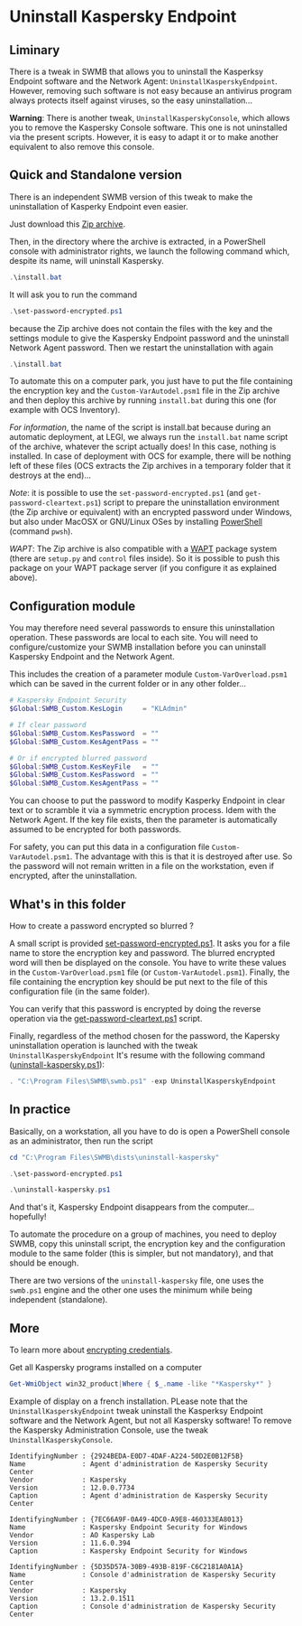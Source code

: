 # Uninstall Kaspersky Endpoint

## Liminary

There is a tweak in SWMB that allows you to uninstall the Kasperksy
Endpoint software and the Network Agent: `UninstallKasperskyEndpoint`.
However, removing such software is not easy because an antivirus
program always protects itself against viruses,
so the easy uninstallation...

**Warning**: There is another tweak, `UninstallKasperskyConsole`,
which allows you to remove the Kaspersky Console software.
This one is not uninstalled via the present scripts.
However, it is easy to adapt it or to make another equivalent
to also remove this console.

## Quick and Standalone version

There is an independent SWMB version of this tweak to make the
uninstallation of Kasperky Endpoint even easier.

Just download this [Zip archive](https://resinfo-gt.pages.in2p3.fr/swmb/resinfo-swmb/Kasperky-Uninstall-Latest.zip).

Then, in the directory where the archive is extracted,
in a PowerShell console with administrator rights,
we launch the following command which, despite its name,
will uninstall Kaspersky.
```ps1
.\install.bat 
```
It will ask you to run the command
```ps1
.\set-password-encrypted.ps1
```
because the Zip archive does not contain the files with the key
and the settings module to give the Kaspersky Endpoint password
and the uninstall Network Agent password.
Then we restart the uninstallation with again
```ps1
.\install.bat
```

To automate this on a computer park, you just have to put the file
containing the encryption key and the `Custom-VarAutodel.psm1` file
in the Zip archive and then deploy this archive
by running `install.bat` during this one (for example with OCS Inventory).

*For information*, the name of the script is install.bat because during
an automatic deployment, at LEGI, we always run the `install.bat` name script
of the archive, whatever the script actually does!
In this case, nothing is installed.
In case of deployment with OCS for example,
there will be nothing left of these files (OCS extracts the Zip archives
in a temporary folder that it destroys at the end)...

*Note*: it is possible to use the `set-password-encrypted.ps1`
(and `get-password-cleartext.ps1`) script to prepare the uninstallation
environment (the Zip archive or equivalent) with an encrypted password under Windows,
but also under MacOSX or GNU/Linux OSes by installing
[PowerShell](https://docs.microsoft.com/fr-fr/powershell/scripting/install/installing-powershell)
(command `pwsh`).

*WAPT*: The Zip archive is also compatible with a [WAPT](https://www.wapt.fr) package system
(there are `setup.py` and `control` files inside).
So it is possible to push this package on your WAPT package server
(if you configure it as explained above).

## Configuration module

You may therefore need several passwords to ensure this uninstallation operation.
These passwords are local to each site.
You will need to configure/customize your SWMB installation
before you can uninstall Kaspersky Endpoint and the Network Agent.

This includes the creation of a parameter module
`Custom-VarOverload.psm1` which can be saved in the current folder
or in any other folder...
```ps1
# Kaspersky Endpoint Security
$Global:SWMB_Custom.KesLogin     = "KLAdmin"

# If clear password
$Global:SWMB_Custom.KesPassword  = ""
$Global:SWMB_Custom.KesAgentPass = ""

# Or if encrypted blurred password
$Global:SWMB_Custom.KesKeyFile   = ""
$Global:SWMB_Custom.KesPassword  = ""
$Global:SWMB_Custom.KesAgentPass = ""
```
You can choose to put the password to modify Kasperky Endpoint in clear text
or to scramble it via a symmetric encryption process.
Idem with the Network Agent.
If the key file exists, then the parameter is automatically assumed 
to be encrypted for both passwords.

For safety, you can put this data in a configuration file `Custom-VarAutodel.psm1`.
The advantage with this is that it is destroyed after use.
So the password will not remain written in a file on the workstation,
even if encrypted, after the uninstallation.

## What's in this folder

How to create a password encrypted so blurred ?

A small script is provided [set-password-encrypted.ps1](set-password-encrypted.ps1).
It asks you for a file name to store the encryption key and password.
The blurred encrypted word will then be displayed on the console.
You have to write these values in the `Custom-VarOverload.psm1` file (or `Custom-VarAutodel.psm1`).
Finally, the file containing the encryption key should be put next
to the file of this configuration file (in the same folder).

You can verify that this password is encrypted by doing the reverse
operation via the [get-password-cleartext.ps1](get-password-cleartext.ps1) script.

Finally, regardless of the method chosen for the password,
the Kapersky uninstallation operation is launched with
the tweak `UninstallKasperskyEndpoint`
It's resume with the following command
([uninstall-kaspersky.ps1](uninstall-kaspersky.ps1)):
```ps1
. "C:\Program Files\SWMB\swmb.ps1" -exp UninstallKasperskyEndpoint
```

## In practice

Basically, on a workstation, all you have to do is open a PowerShell
console as an administrator, then run the script
```ps1
cd "C:\Program Files\SWMB\dists\uninstall-kaspersky"

.\set-password-encrypted.ps1

.\uninstall-kaspersky.ps1
```
And that's it,
Kaspersky Endpoint disappears from the computer... hopefully!

To automate the procedure on a group of machines, you need to deploy SWMB,
copy this uninstall script, the encryption key and the configuration
module to the same folder (this is simpler, but not mandatory),
and that should be enough.

There are two versions of the `uninstall-kaspersky` file,
one uses the `swmb.ps1` engine and the other one uses the minimum
while being independent (standalone).

## More

To learn more about [encrypting credentials](https://www.pdq.com/blog/secure-password-with-powershell-encrypting-credentials-part-1/).

Get all Kaspersky programs installed on a computer
```ps1
Get-WmiObject win32_product|Where { $_.name -like "*Kaspersky*" }
```

Example of display on a french installation.
PLease note that the `UninstallKasperskyEndpoint` tweak uninstall the
Kasperksy Endpoint software and the Network Agent,
but not all Kaspersky software!
To remove the Kaspersky Administration Console,
use the tweak `UninstallKasperskyConsole`.
```
IdentifyingNumber : {2924BEDA-E0D7-4DAF-A224-50D2E0B12F5B}
Name              : Agent d'administration de Kaspersky Security Center
Vendor            : Kaspersky
Version           : 12.0.0.7734
Caption           : Agent d'administration de Kaspersky Security Center

IdentifyingNumber : {7EC66A9F-0A49-4DC0-A9E8-460333EA8013}
Name              : Kaspersky Endpoint Security for Windows
Vendor            : AO Kaspersky Lab
Version           : 11.6.0.394
Caption           : Kaspersky Endpoint Security for Windows

IdentifyingNumber : {5D35D57A-30B9-493B-819F-C6C2181A0A1A}
Name              : Console d'administration de Kaspersky Security Center
Vendor            : Kaspersky
Version           : 13.2.0.1511
Caption           : Console d'administration de Kaspersky Security Center
```
